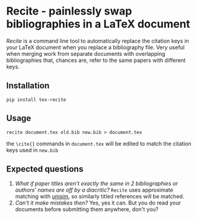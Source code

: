 # Recite - painlessly swap bibliographies in a LaTeX document

*Recite* is a command line tool to automatically replace the citation keys in your LaTeX document when you replace a bibliography file. Very useful when merging work from separate documents with overlapping bibliographies that, chances are, refer to the same papers with different keys.

## Installation

```
pip install tex-recite
```

## Usage

```
recite document.tex old.bib new.bib > document.tex
```

the `\cite{}` commands in `document.tex` will be edited to match the citation keys used in `new.bib`

## Expected questions

1. *What if paper titles aren't exactly the same in 2 bibliographies or authors' names are off by a diacritic?* `Recite` uses approximate matching with [unisim](https://github.com/google/unisim), so similarly titled references will be matched.
2. *Can't it make mistakes then?* Yes, yes it can. But you do read your documents before submitting them anywhere, don't you?